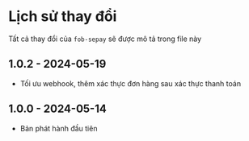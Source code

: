 # Lịch sử thay đổi

Tất cả thay đổi của `fob-sepay` sẽ được mô tả trong file này

## 1.0.2 - 2024-05-19

- Tối ưu webhook, thêm xác thực đơn hàng sau xác thực thanh toán

## 1.0.0 - 2024-05-14

- Bản phát hành đầu tiên
